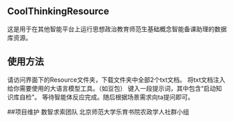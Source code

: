 ## CoolThinkingResource
这是用于在其他智能平台上运行思想政治教育师范生基础概念智能备课助理的数据库资源。

## 使用方法
请访问界面下的Resource文件夹，下载文件夹中全部2个txt文档。
将txt文档注入给你需要使用的大语言模型工具。（如豆包）
键入一段提示词，其中包含“启动知识库自检”。
等待智能体反应完成。随后根据场景需求向ta提问即可。

##项目维护
数智求索团队
北京师范大学乐育书院农政学人社群小组
